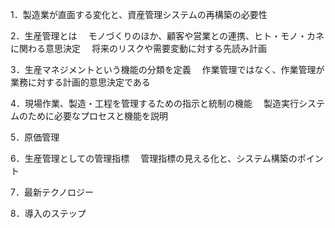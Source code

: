 1．製造業が直面する変化と、資産管理システムの再構築の必要性

2．生産管理とは
　モノづくりのほか、顧客や営業との連携、ヒト・モノ・カネに関わる意思決定
　将来のリスクや需要変動に対する先読み計画

3．生産マネジメントという機能の分類を定義
　作業管理ではなく、作業管理が業務に対する計画的意思決定である

4．現場作業、製造・工程を管理するための指示と統制の機能
　製造実行システムのために必要なプロセスと機能を説明

5．原価管理

6．生産管理としての管理指標
　管理指標の見える化と、システム構築のポイント

7．最新テクノロジー

8．導入のステップ

